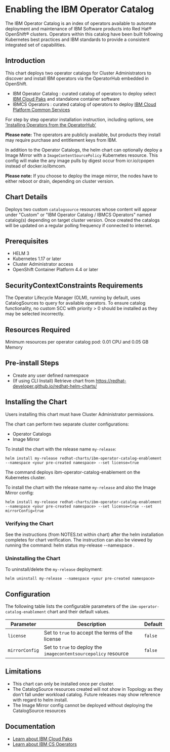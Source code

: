 # Enabling the IBM Operator Catalog

The IBM Operator Catalog is an index of operators available to automate deployment and maintenance of IBM Software products into Red Hat&reg; OpenShift&reg; clusters.  Operators within this catalog have been built following Kubernetes best practices and IBM standards to provide a consistent integrated set of capabilities.

## Introduction

This chart deploys two operator catalogs for Cluster Administrators to discover and install IBM operators via the OperatorHub embedded in OpenShift.

- IBM Operator Catalog : curated catalog of operators to deploy select [IBM Cloud Paks](https://www.ibm.com/support/knowledgecenter/en/cloudpaks) and standalone container software
- IBMCS Operators : curated catalog of operators to deploy [IBM Cloud Platform Common Services](https://www.ibm.com/support/knowledgecenter/SSHKN6/kc_welcome_cs.html)

For step by step operator installation instruction, including options, see ['Installing Operators from the OperatorHub'](https://docs.openshift.com/container-platform/4.4/operators/olm-adding-operators-to-cluster.html#olm-installing-operators-from-operatorhub_olm-adding-operators-to-a-cluster)

**Please note:** The operators are publicly available, but products they install may require purchase and entitlement keys from IBM.

In addition to the Operator Catalogs, the helm chart can optionally deploy a Image Mirror with a `ImageContentSourcePolicy` Kubernetes resource.
This config will make the any image pulls by digest occur from icr.io/cpopen instead of docker.io/ibmcom.

**Please note:** If you choose to deploy the image mirror, the nodes have to either reboot or drain, depending on cluster version.

## Chart Details

Deploys two custom `catalogsource` resources whose content will appear under "Custom" or "IBM Operator Catalog / IBMCS Operators" named catalog(s) depending on target cluster version.  Once created the catalogs will be updated on a regular polling frequency if connected to internet.

## Prerequisites

- HELM 3
- Kubernetes 1.17 or later
- Cluster Administrator access
- OpenShift Container Platform 4.4 or later

## SecurityContextConstraints Requirements

The Operator Lifecycle Manager (OLM), running by default, uses CatalogSources to query for available operators.  To ensure catalog functionality, no custom SCC with priority > 0 should be installed as they may be selected incorrectly.

## Resources Required

Minimum resources per operator catalog pod: 0.01 CPU and 0.05 GB Memory

## Pre-install Steps

- Create any user defined namespace
- (If using CLI Install) Retrieve chart from <https://redhat-developer.github.io/redhat-helm-charts/>

## Installing the Chart

Users installing this chart must have Cluster Administrator permissions.

The chart can perform two separate cluster configurations:

- Operator Catalogs
- Image Mirror
  
To install the chart with the release name `my-release`:

```
helm install my-release redhat-charts/ibm-operator-catalog-enablement --namespace <your pre-created namespace> --set license=true
```

The command deploys ibm-operator-catalog-enablement on the Kubernetes cluster.

To install the chart with the release name `my-release` and also the Image Mirror config:

```
helm install my-release redhat-charts/ibm-operator-catalog-enablement --namespace <your pre-created namespace> --set license=true --set mirrorConfig=true
```

### Verifying the Chart

See the instructions (from NOTES.txt within chart) after the helm installation completes for chart verification. The instruction can also be viewed by running the command: helm status my-release --namespace <your pre-created namespace>.

### Uninstalling the Chart

To uninstall/delete the `my-release` deployment:

```
helm uninstall my-release --namespace <your pre-created namespace>
```  

## Configuration

The following table lists the configurable parameters of the `ibm-operator-catalog-enablement` chart and their default values.

| Parameter                       | Description                                                     | Default                                    |
| ------------------------------- | --------------------------------------------------------------- | ------------------------------------------ |
| `license`                       | Set to `true` to accept the terms of the license                | `false`                                  |
| `mirrorConfig` | Set to `true` to deploy the `imagecontentsourcepolicy` resource | `false` |

## Limitations

- This chart can only be installed once per cluster.
- The CatalogSource resources created will not show in Topology as they don't fall under workload catalog.  Future releases may show reference with regard to helm install.
- The Image Mirror config cannot be deployed without deploying the CatalogSource resources

## Documentation

- [Learn about IBM Cloud Paks](http://www.ibm.com/cloud/paks)
- [Learn about IBM CS Operators](https://www.ibm.com/support/knowledgecenter/SSHKN6/kc_welcome_cs.html)
